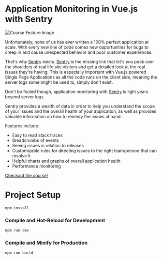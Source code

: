 # Application Monitoring in Vue.js with Sentry 

![Course Feature Image](https://vueschool.io/media/0f4d0061e68e7ebb3b39b810d02f0126/application-monitoring-in-vuejs-with-sentry.png)

Unfortunately, none of us has ever written a 100% perfect application at scale. With every new line of code comes new opportunities for bugs to creep in and cause unexpected behavior and poor customer experiences.

That's why [Sentry](https://sentry.io/) exists. [Sentry](https://sentry.io/) is the missing link that let's you peak over the shoulders of real life site visitors and get a detailed look at the real issues they're having. This is especially important with Vue.js powered Single Page Applications as all the code runs on the client side, meaning the server logs some might be used to, simply don't exist.

Don't be fooled though, application monitoring with [Sentry](https://sentry.io/) is light years beyond server logs.

Sentry provides a wealth of data in order to help you understand the scope of your issues and the overall health of your application, as well as provides valuable information on how to remedy the issues at hand.

Features include:

* Easy to read stack traces
* Breadcrumbs of events
* Seeing issues in relation to releases
* Customizable rules for directing issues to the right team/person that can resolve it
* Helpful charts and graphs of overall application health
* Performance monitoring

[Checkout the course!](https://vueschool.io/courses/application-monitoring-in-vue-js-with-sentry)

# Project Setup

```sh
npm install
```

### Compile and Hot-Reload for Development

```sh
npm run dev
```

### Compile and Minify for Production

```sh
npm run build
```
